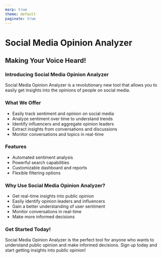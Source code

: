 ```yaml
---
marp: true
theme: default
paginate: true
---
```

# Social Media Opinion Analyzer 
## Making Your Voice Heard!

### Introducing Social Media Opinion Analyzer

Social Media Opinion Analyzer is a revolutionary new tool that allows you to easily get insights into the opinions of people on social media.

### What We Offer

- Easily track sentiment and opinion on social media 
- Analyze sentiment over time to understand trends 
- Identify influencers and aggregate opinion leaders 
- Extract insights from conversations and discussions 
- Monitor conversations and topics in real-time 

### Features 

- Automated sentiment analysis
- Powerful search capabilities 
- Customizable dashboard and reports 
- Flexible filtering options 

### Why Use Social Media Opinion Analyzer? 

- Get real-time insights into public opinion 
- Easily identify opinion leaders and influencers 
- Gain a better understanding of user sentiment 
- Monitor conversations in real-time 
- Make more informed decisions 

### Get Started Today! 

Social Media Opinion Analyzer is the perfect tool for anyone who wants to understand public opinion and make informed decisions. Sign up today and start getting insights into public opinion!
  